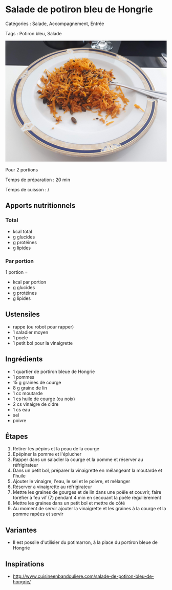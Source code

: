 # Salade de potiron bleu de Hongrie

Catégories : Salade, Accompagnement, Entrée

Tags : Potiron bleu, Salade

![Salade de potiron bleu de Hongrie](./Salade_potiron_bleu.jpg)

Pour 2 portions

Temps de préparation : 20 min

Temps de cuisson : /

## Apports nutritionnels

### Total

*  kcal total
*  g glucides
*  g protéines
*  g lipides

### Par portion

1 portion = 

*  kcal par portion
*  g glucides
*  g protéines
*  g lipides

## Ustensiles

* rappe (ou robot pour rapper)
* 1 saladier moyen
* 1 poele
* 1 petit bol pour la vinaigrette

## Ingrédients

* 1 quartier de portiron bleue de Hongrie
* 1 pommes
* 15 g graines de courge
* 8 g graine de lin
* 1 cc moutarde
* 1 cs huile de courge (ou noix)
* 2 cs vinaigre de cidre
* 1 cs eau
* sel
* poivre

## Étapes

1. Retirer les pépins et la peau de la courge
2. Epépiner la pomme et l'éplucher
3. Rapper dans un saladier la courge et la pomme et réserver au réfrigirateur
4. Dans un petit bol, préparer la vinaigrette en mélangeant la moutarde et l'huile
5. Ajouter le vinaigre, l'eau, le sel et le poivre, et mélanger
6. Réserver a vinaigrette au réfrigirateur
7. Mettre les graines de gourges et de lin dans une poêle et couvrir, faire toréfier à feu vif (7) pendant 4 min en secouant la poêle régulièrement
8. Mettre les graines dans un petit bol et mettre de côté
9. Au moment de servir ajouter la vinaigrette et les graines à la courge et la pomme rapées et servir

## Variantes

* Il est possile d'utilisier du potimarron, à la place du portiron bleue de Hongrie

## Inspirations

* http://www.cuisineenbandouliere.com/salade-de-potiron-bleu-de-hongrie/
